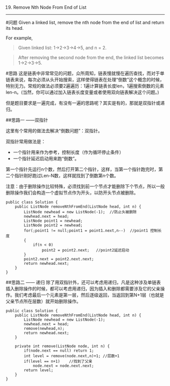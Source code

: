 19. Remove Nth Node From End of List 
---
#问题
Given a linked list, remove the nth node from the end of list and return its head.

For example,

   >Given linked list: 1->2->3->4->5, and n = 2.

   >After removing the second node from the end, the linked list becomes 1->2->3->5.
   
#思路
这是链表中非常常见的问题，众所周知，链表慢就慢在遍历查找，而对于单链表来说，每次必须从头开始搜索，这样使得链表在处理“倒数”这个概念的时候，特别无力。常规的做法必须要2遍遍历：1遍计算链表长度len，1遍搜索倒数的元素len-n。(当然，你可以通过加入链表长度变量或者使用双向链表解决这个问题。)

但是题目要求是一遍完成，有没有一遍的思路呢？其实是有的，那就是双指针或递归。

##思路一 ——双指针



这里有个常用的做法去解决“倒数问题”：双指针。

双指针常用做法是：
- 一个指针用来作为参考，控制长度（作为循环停止条件）
- 一个指针延迟启动用来跑“倒数”。

第一个指针先运行n个数，然后打开第二个指针，这样，当第一个指针跑完时，第二个指针刚好跑过Len-N数，这样就找到了倒数第n个数。

注意：由于删除操作比较特殊，必须找到前一个节点才能删除下个节点，所以一般删除操作我们会构造一个虚拟节点作为开头，以防开头节点被删除。

```
public class Solution {
    public ListNode removeNthFromEnd(ListNode head, int n) {
        ListNode newhead = new ListNode(-1);  //防止头被删除
        newhead.next = head;
        ListNode point1 = newhead;
        ListNode point2 = newhead;
        for(;point1 != null;point1 = point1.next,n--)  //point1 控制长度
        {
            if(n < 0)
                point2 = point2.next;   //point2延迟启动
        } 
        point2.next = point2.next.next;
        return newhead.next;
    }
}
```


##思路二 —— 递归
除了用双指针外，还可以考虑用递归，凡是这种涉及单链表插入删除操作的时候，都可以考虑用递归，因为插入和删除都需要涉及它的父亲操作。我们考虑最后一个元素是第一层，然后逐级返回，当返回到第N+1层（也就是父亲节点所在层数）就开始删除操作。

```
public class Solution {
    public ListNode removeNthFromEnd(ListNode head, int n) {
        ListNode newhead = new ListNode(-1);
        newhead.next = head;
        remove(newhead,n); 
        return newhead.next;
    }

    private int remove(ListNode node, int n) {
        if(node.next == null) return 1;
        int level = remove(node.next,n)+1; //层数+1
        if(level == n+1)    //找到了父亲
            node.next = node.next.next;
        return level;   
    }
}
```

